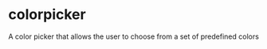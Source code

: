 colorpicker
===========

A color picker that allows the user to choose from a set of predefined colors
